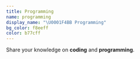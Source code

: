 ```yaml
---
title: Programming
name: programming
display_name: "\U0001F4BB Programming"
bg_color: f8eeff
color: b77cff
---
```


Share your knowledge on **coding** and **programming**.